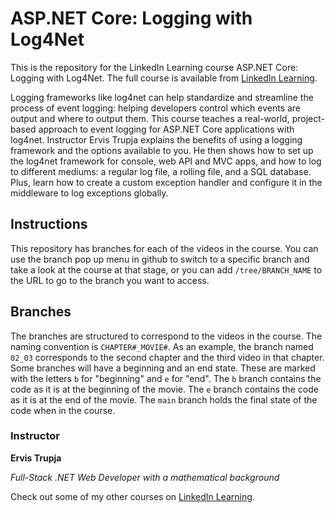 # ASP.NET Core: Logging with Log4Net
This is the repository for the LinkedIn Learning course ASP.NET Core: Logging with Log4Net. The full course is available from [LinkedIn Learning][lil-course-url].

Logging frameworks like log4net can help standardize and streamline the process of event logging: helping developers control which events are output and where to output them. This course teaches a real-world, project-based approach to event logging for ASP.NET Core applications with log4net. Instructor Ervis Trupja explains the benefits of using a logging framework and the options available to you. He then shows how to set up the log4net framework for console, web API and MVC apps, and how to log to different mediums: a regular log file, a rolling file, and a SQL database. Plus, learn how to create a custom exception handler and configure it in the middleware to log exceptions globally.

## Instructions
This repository has branches for each of the videos in the course. You can use the branch pop up menu in github to switch to a specific branch and take a look at the course at that stage, or you can add `/tree/BRANCH_NAME` to the URL to go to the branch you want to access.

## Branches
The branches are structured to correspond to the videos in the course. The naming convention is `CHAPTER#_MOVIE#`. As an example, the branch named `02_03` corresponds to the second chapter and the third video in that chapter. 
Some branches will have a beginning and an end state. These are marked with the letters `b` for "beginning" and `e` for "end". The `b` branch contains the code as it is at the beginning of the movie. The `e` branch contains the code as it is at the end of the movie. The `main` branch holds the final state of the code when in the course.

### Instructor

**Ervis Trupja**

_Full-Stack .NET Web Developer with a mathematical background_

Check out some of my other courses on [LinkedIn Learning](https://www.linkedin.com/learning/instructors/ervis-trupja).

[lil-course-url]: https://www.linkedin.com/learning/asp-dot-net-core-communication-management
